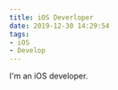 ```yaml
---
title: iOS Deverloper
date: 2019-12-30 14:29:54
tags:
- iOS
- Develop
---
```


I'm an iOS developer.
